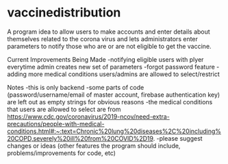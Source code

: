 # vaccinedistribution
A program idea to allow users to make accounts and enter details about themselves related to the corona virus and lets administrators enter parameters to notify those who are or are not eligible to get the vaccine.

Current Improvements Being Made
  -notifying eligible users with plyer everytime admin creates new set of parameters
  -forgot password feature
  -adding more medical conditions users/admins are allowed to select/restrict
  
Notes
  -this is only backend
  -some parts of code (password/username/email of master account, firebase authentication key) are left out as empty strings for obvious reasons
  -the medical conditions that users are allowed to select are from https://www.cdc.gov/coronavirus/2019-ncov/need-extra-precautions/people-with-medical-conditions.html#:~:text=Chronic%20lung%20diseases%2C%20including%20COPD,severely%20ill%20from%20COVID%2D19.
  -please suggest changes or ideas (other features the program should include, problems/improvements for code, etc)
  
